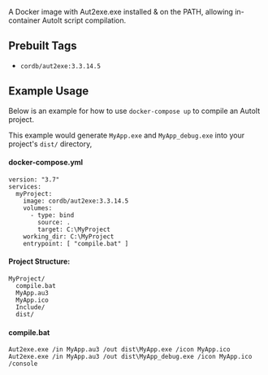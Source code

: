 A Docker image with Aut2exe.exe installed & on the PATH, allowing in-container AutoIt script compilation.

## Prebuilt Tags
- `cordb/aut2exe:3.3.14.5`

## Example Usage

Below is an example for how to use `docker-compose up` to compile an AutoIt project.

This example would generate `MyApp.exe` and `MyApp_debug.exe` into your project's `dist/` directory,


#### docker-compose.yml
```
version: "3.7"
services:
  myProject:
    image: cordb/aut2exe:3.3.14.5
    volumes:
      - type: bind
        source: .
        target: C:\MyProject
    working_dir: C:\MyProject
    entrypoint: [ "compile.bat" ]
```


#### Project Structure:

```
MyProject/
  compile.bat
  MyApp.au3
  MyApp.ico
  Include/
  dist/
```


#### compile.bat

```
Aut2exe.exe /in MyApp.au3 /out dist\MyApp.exe /icon MyApp.ico
Aut2exe.exe /in MyApp.au3 /out dist\MyApp_debug.exe /icon MyApp.ico /console
```
